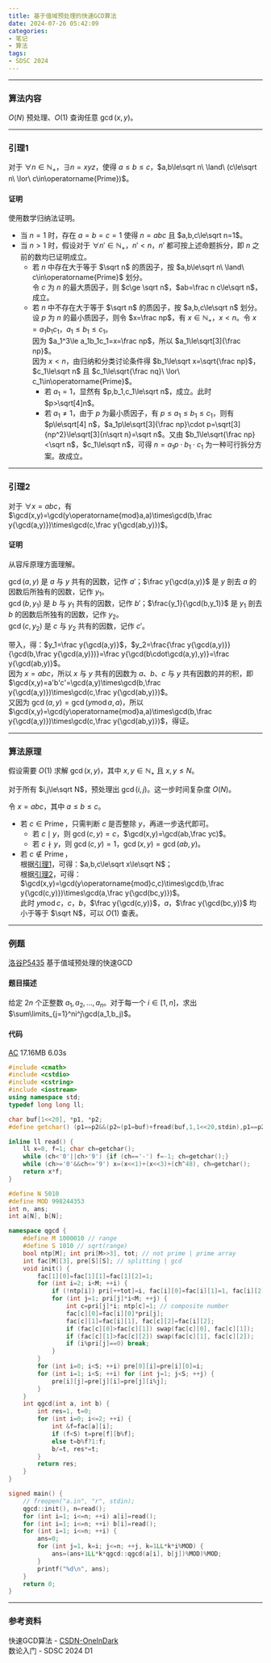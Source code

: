 ```yaml
---
title: 基于值域预处理的快速GCD算法
date: 2024-07-26 05:42:09
categories: 
- 笔记
- 算法
tags: 
- SDSC 2024
---
```


---
### 算法内容
$O(N)$ 预处理、$O(1)$ 查询任意 $\gcd(x,y)$。

---
### 引理1
对于 $\forall n\in\mathbb{N_+}$，$\exists n=xyz$，使得 $a\le b\le c$，$a,b\le\sqrt n\ \land\ (c\le\sqrt n\ \lor\ c\in\operatorname{Prime})$。
#### 证明
使用数学归纳法证明。

- 当 $n=1$ 时，存在 $a=b=c=1$ 使得 $n=abc$ 且 $a,b,c\le\sqrt n=1$。
- 当 $n>1$ 时，假设对于 $\forall n'\in\mathbb{N_+}$，$n'<n$，$n'$ 都可按上述命题拆分，即 $n$ 之前的数均已证明成立。
  - 若 $n$ 中存在大于等于 $\sqrt n$ 的质因子，按 $a,b\le\sqrt n\ \land\ c\in\operatorname{Prime}$ 划分。  
  令 $c$ 为 $n$ 的最大质因子，则 $c\ge \sqrt n$，$ab=\frac n c\le\sqrt n$，成立。
  - 若 $n$ 中不存在大于等于 $\sqrt n$ 的质因子，按 $a,b,c\le\sqrt n$ 划分。  
  设 $p$ 为 $n$ 的最小质因子，则令 $x=\frac np$，有 $x\in\mathbb{N_+}$，$x<n$。令 $x=a_1b_1c_1$，$a_1\le b_1\le c_1$。  
  因为 $a_1^3\le a_1b_1c_1=x=\frac np$，所以 $a_1\le\sqrt[3]{\frac np}$。  
  因为 $x<n$，由归纳和分类讨论条件得 $b_1\le\sqrt x=\sqrt{\frac np}$，$c_1\le\sqrt n$ 且 $c_1\le\sqrt{\frac nq}\ \lor\ c_1\in\operatorname{Prime}$。
    - 若 $a_1=1$，显然有 $p,b_1,c_1\le\sqrt n$，成立。此时 $p>\sqrt[4]n$。
    - 若 $a_1\neq1$，由于 $p$ 为最小质因子，有 $p\le a_1\le b_1\le c_1$，则有 $p\le\sqrt[4] n$，$a_1p\le\sqrt[3]{\frac np}\cdot p=\sqrt[3]{np^2}\le\sqrt[3]{n\sqrt n}=\sqrt n$。又由 $b_1\le\sqrt{\frac np}<\sqrt n$，$c_1\le\sqrt n$，可得 $n=a_1p\cdot b_1\cdot c_1$ 为一种可行拆分方案。故成立。

---
### 引理2
对于 $\forall x=abc$，有 $\gcd(x,y)=\gcd(y\operatorname{mod}a,a)\times\gcd(b,\frac y{\gcd(a,y)})\times\gcd(c,\frac y{\gcd(ab,y)})$。
#### 证明
从容斥原理方面理解。

$\gcd(a,y)$ 是 $a$ 与 $y$ 共有的因数，记作 $a'$；$\frac y{\gcd(a,y)}$ 是 $y$ 剖去 $a$ 的因数后所独有的因数，记作 $y_1$。  
$\gcd(b,y_1)$ 是 $b$ 与 $y_1$ 共有的因数，记作 $b'$；$\frac{y_1}{\gcd(b,y_1)}$ 是 $y_1$ 剖去 $b$ 的因数后所独有的因数，记作 $y_2$。  
$\gcd(c,y_2)$ 是 $c$ 与 $y_2$ 共有的因数，记作 $c'$。

带入，得：$y_1=\frac y{\gcd(a,y)}$，$y_2=\frac{\frac y{\gcd(a,y)}}{\gcd(b,\frac y{\gcd(a,y)})}=\frac y{\gcd(b\cdot\gcd(a,y),y)}=\frac y{\gcd(ab,y)}$。  
因为 $x=abc$，所以 $x$ 与 $y$ 共有的因数为 $a$、$b$、$c$ 与 $y$ 共有因数的并的积，即 $\gcd(x,y)=a'b'c'=\gcd(a,y)\times\gcd(b,\frac y{\gcd(a,y)})\times\gcd(c,\frac y{\gcd(ab,y)})$。  
又因为 $\gcd(a,y)=\gcd(y\operatorname{mod}a,a)$，所以 $\gcd(x,y)=\gcd(y\operatorname{mod}a,a)\times\gcd(b,\frac y{\gcd(a,y)})\times\gcd(c,\frac y{\gcd(ab,y)})$，得证。

---
### 算法原理
假设需要 $O(1)$ 求解 $\gcd(x,y)$，其中 $x,y\in\mathbb{N_+}$ 且 $x,y\le N$。

对于所有 $i,j\le\sqrt N$，预处理出 $\gcd(i,j)$。这一步时间复杂度 $O(N)$。

令 $x=abc$，其中 $a\le b\le c$。  

- 若 $c\in\operatorname{Prime}$，只需判断 $c$ 是否整除 $y$，再进一步迭代即可。
  - 若 $c\mid y$，则 $\gcd(c,y)=c$，$\gcd(x,y)=\gcd(ab,\frac yc)$。
  - 若 $c\nmid y$，则 $\gcd(c,y)=1$，$\gcd(x,y)=\gcd(ab,y)$。
- 若 $c\notin\operatorname{Prime}$，  
  根据[引理1](#引理1)，可得：$a,b,c\le\sqrt x\le\sqrt N$；  
  根据[引理2](#引理2)，可得：$\gcd(x,y)=\gcd(y\operatorname{mod}c,c)\times\gcd(b,\frac y{\gcd(c,y)})\times\gcd(a,\frac y{\gcd(bc,y)})$。  
  此时 $y\operatorname{mod} c$，$c$，$b$，$\frac y{\gcd(c,y)}$，$a$，$\frac y{\gcd(bc,y)}$ 均小于等于 $\sqrt N$，可以 $O(1)$ 查表。

---
### 例题
[洛谷P5435](https://www.luogu.com.cn/problem/P5435) 基于值域预处理的快速GCD
#### 题目描述
给定 $2n$ 个正整数 $a_1,a_2,\dots,a_n$。对于每一个 $i\in[1,n]$，求出 $\sum\limits_{j=1}^ni^j\gcd(a_1,b_j)$。
#### 代码
[AC](https://www.luogu.com.cn/record/171645689) 17.16MB 6.03s
```cpp
#include <cmath>
#include <cstdio>
#include <cstring>
#include <iostream>
using namespace std;
typedef long long ll;

char buf[1<<20], *p1, *p2;
#define getchar() (p1==p2&&(p2=(p1=buf)+fread(buf,1,1<<20,stdin),p1==p2)?0:*p1++)

inline ll read() {
	ll x=0, f=1; char ch=getchar();
	while (ch<'0'||ch>'9') {if (ch=='-') f=-1; ch=getchar();}
	while (ch>='0'&&ch<='9') x=(x<<1)+(x<<3)+(ch^48), ch=getchar();
	return x*f;
}

#define N 5010
#define MOD 998244353
int n, ans;
int a[N], b[N];

namespace qgcd {
	#define M 1000010 // range
	#define S 1010 // sqrt(range)
	bool ntp[M]; int pri[M>>3], tot; // not prime | prime array
	int fac[M][3], pre[S][S]; // splitting | gcd
	void init() {
		fac[1][0]=fac[1][1]=fac[1][2]=1;
		for (int i=2; i<M; ++i) {
			if (!ntp[i]) pri[++tot]=i, fac[i][0]=fac[i][1]=1, fac[i][2]=i;
			for (int j=1; pri[j]*i<M; ++j) {
				int c=pri[j]*i; ntp[c]=1; // composite number
				fac[c][0]=fac[i][0]*pri[j];
				fac[c][1]=fac[i][1], fac[c][2]=fac[i][2];
				if (fac[c][0]>fac[c][1]) swap(fac[c][0], fac[c][1]);
				if (fac[c][1]>fac[c][2]) swap(fac[c][1], fac[c][2]);
				if (i%pri[j]==0) break;
			}
		}
		for (int i=0; i<S; ++i) pre[0][i]=pre[i][0]=i;
		for (int i=1; i<S; ++i) for (int j=1; j<S; ++j) {
			pre[i][j]=pre[j][i]=pre[j][i%j];
		}
	}
	int qgcd(int a, int b) {
		int res=1, t=0;
		for (int i=0; i<=2; ++i) {
			int &f=fac[a][i];
			if (f<S) t=pre[f][b%f];
			else t=b%f?1:f;
			b/=t, res*=t;
		}
		return res;
	}
}

signed main() {
	// freopen("a.in", "r", stdin);
	qgcd::init(), n=read();
	for (int i=1; i<=n; ++i) a[i]=read();
	for (int i=1; i<=n; ++i) b[i]=read();
	for (int i=1; i<=n; ++i) {
		ans=0;
		for (int j=1, k=i; j<=n; ++j, k=1LL*k*i%MOD) {
			ans=(ans+1LL*k*qgcd::qgcd(a[i], b[j])%MOD)%MOD;
		}
		printf("%d\n", ans);
	}
	return 0;
}

```

---
### 参考资料
快速GCD算法 - [CSDN-OneInDark](https://blog.csdn.net/qq_42101694/article/details/122503771)  
数论入门 - SDSC 2024 D1

